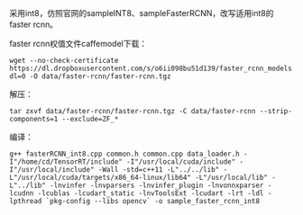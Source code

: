 采用int8，仿照官网的sampleINT8、sampleFasterRCNN，改写适用int8的faster rcnn。   

faster rcnn权值文件caffemodel下载：
```shell
wget --no-check-certificate https://dl.dropboxusercontent.com/s/o6ii098bu51d139/faster_rcnn_models.tgz?dl=0 -O data/faster-rcnn/faster-rcnn.tgz
```

解压：
```shell
tar zxvf data/faster-rcnn/faster-rcnn.tgz -C data/faster-rcnn --strip-components=1 --exclude=ZF_*
```

编译：
```shell
g++ fasterRCNN_int8.cpp common.h common.cpp data_loader.h -I"/home/cd/TensorRT/include" -I"/usr/local/cuda/include" -I"/usr/local/include" -Wall -std=c++11 -L"../../lib" -L"/usr/local/cuda/targets/x86_64-linux/lib64" -L"/usr/local/lib" -L"../lib" -lnvinfer -lnvparsers -lnvinfer_plugin -lnvonnxparser -lcudnn -lcublas -lcudart_static -lnvToolsExt -lcudart -lrt -ldl -lpthread `pkg-config --libs opencv` -o sample_faster_rcnn_int8
```
